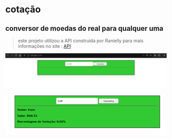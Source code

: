 # cotação
## conversor de moedas do real para qualquer uma

>este projeto utilizou a API construida por Ranielly
> para mais informações no site : [API](https://docs.awesomeapi.com.br/api-de-moedas)


![pagina inicial](https://github.com/GU1LH3RME-LIMA/cotacao/blob/master/p1.png)

![resultado](https://github.com/GU1LH3RME-LIMA/cotacao/blob/master/p1_2.png)




